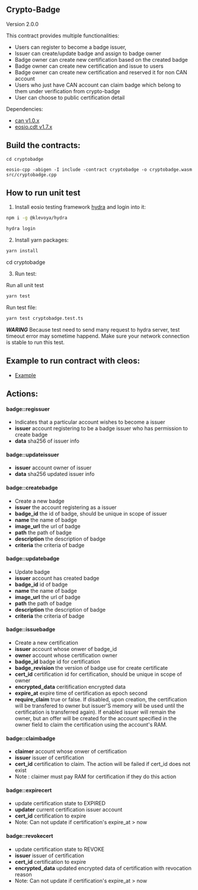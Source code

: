 Crypto-Badge
----------

Version 2.0.0

This contract provides multiple functionalities:
- Users can register to become a badge issuer,
- Issuer can create/update badge and assign to badge owner
- Badge owner can create new certification based on the created badge
- Badge owner can create new certification and issue to users 
- Badge owner can create new certification and reserved it for non CAN account
- Users who just have CAN account can claim badge which belong to them under verification from crypto-badge
- User can choose to public certification detail

Dependencies:
* [can v1.0.x](https://github.com/canfoundation/CAN/releases/tag/can-v1.0.0)
* [eosio.cdt v1.7.x](https://github.com/EOSIO/eosio.cdt/releases/tag/v1.7.0)

## Build the contracts:
```
cd cryptobadge

eosio-cpp -abigen -I include -contract cryptobadge -o cryptobadge.wasm src/cryptobadge.cpp
```

## How to run unit test

1. Install eosio testing framework [hydra](https://docs.klevoya.com/hydra/about/getting-started) and login into it:

```bash
npm i -g @klevoya/hydra

hydra login
```

2. Install yarn packages:

```bash
yarn install
```
cd cryptobadge

3. Run test:

Run all unit test

```bash
yarn test
```

Run test file:

```bash
yarn test cryptobadge.test.ts
```

***WARING*** Because test need to send many request to hydra server, test timeout error may sometime happend. Make sure your network connection is stable to run this test.

## Example to run contract with cleos:

* [Example](https://github.com/canfoundation/cryptobadge/tree/master/example)

## Actions:

#### badge::regissuer
   - Indicates that a particular account wishes to become a issuer
   - **issuer** account registering to be a badge issuer who has permission to create badge
   - **data** sha256 of issuer info

#### badge::updateissuer
   - **issuer** account owner of issuer
   - **data** sha256 updated issuer info

#### badge::createbadge
   - Create a new badge
   - **issuer** the account registering as a issuer
   - **badge_id** the id of badge, should be unique in scope of issuer
   - **name** the name of badge
   - **image_url** the url of badge
   - **path** the path of badge
   - **description** the description of badge
   - **criteria** the criteria of badge

#### badge::updatebadge
   - Update badge
   - **issuer** account has created badge
   - **badge_id** id of badge
   - **name** the name of badge
   - **image_url** the url of badge
   - **path** the path of badge
   - **description** the description of badge
   - **criteria** the criteria of badge

#### badge::issuebadge
   - Create a new certification
   - **issuer** account whose onwer of badge_id
   - **owner** account whose certification owner
   - **badge_id** badge id for certification
   - **badge_revision** the version of badge use for create certificate
   - **cert_id** certification id for certification, should be unique in scope of owner
   - **encrypted_data** ceritification encrypted data
   - **expire_at** expire time of certification as epoch second
   - **require_claim** true or false. If disabled, upon creation, the certification will be transfered to owner but issuer'S memory will be used until the certification is transferred again).  If enabled issuer will remain the owner, but an offer will be created for the account specified in the owner field to claim the certification using the account's RAM.

#### badge::claimbadge
   - **claimer** account whose onwer of certification
   - **issuer** issuer of certification
   - **cert_id** certification to claim. The action will be failed if cert_id does not exist
   - Note : claimer must pay RAM for certification if they do this action

#### badge::expirecert
   - update certification state to EXPIRED
   - **updater** current certification issuer account
   - **cert_id** certification to expire
   - Note: Can not update if certification's expire_at > now

#### badge::revokecert
   - update certification state to REVOKE
   - **issuer** issuer of certification
   - **cert_id** certification to expire
   - **encrypted_data** updated encrypted data of certification with revocation reason
   - Note: Can not update if certification's expire_at > now





